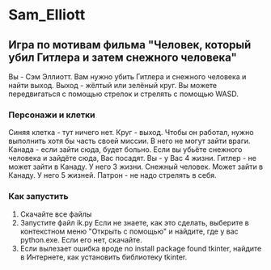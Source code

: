 # Sam_Elliott
## Игра по мотивам фильма "Человек, который убил Гитлера и затем снежного человека"
Вы - Сэм Эллиотт. Вам нужно убить Гитлера и снежного человека и найти выход. Выход - жёлтый или зелёный круг. Вы можете передвигаться с помощью стрелок и стрелять с помощью WASD.
### Персонажи и клетки
Синяя клетка - тут ничего нет.
Круг - выход. Чтобы он работал, нужно выполнить хотя бы часть своей миссии. В него не могут зайти враги.
Канада - если зайти сюда, будет больно. Если вы убьёте снежного человека и зайдёте сюда, Вас посадят.
Вы - у Вас 4 жизни.
Гитлер - не может зайти в Канаду. У него 3 жизни.
Снежный человек. Может зайти в Канаду. У него 5 жизней.
Патрон - не надо стрелять в себя.
### Как запустить
1. Скачайте все файлы
2. Запустите файл ik.py     Если не знаете, как это сделать, выберите в контекстном меню "Открыть с помощью" и найдите, где у вас python.exe. Если его нет, скачайте.
3. Если вылезает ошибка вроде no install package found tkinter, найдите в Интернете, как установить библиотеку tkinter.
